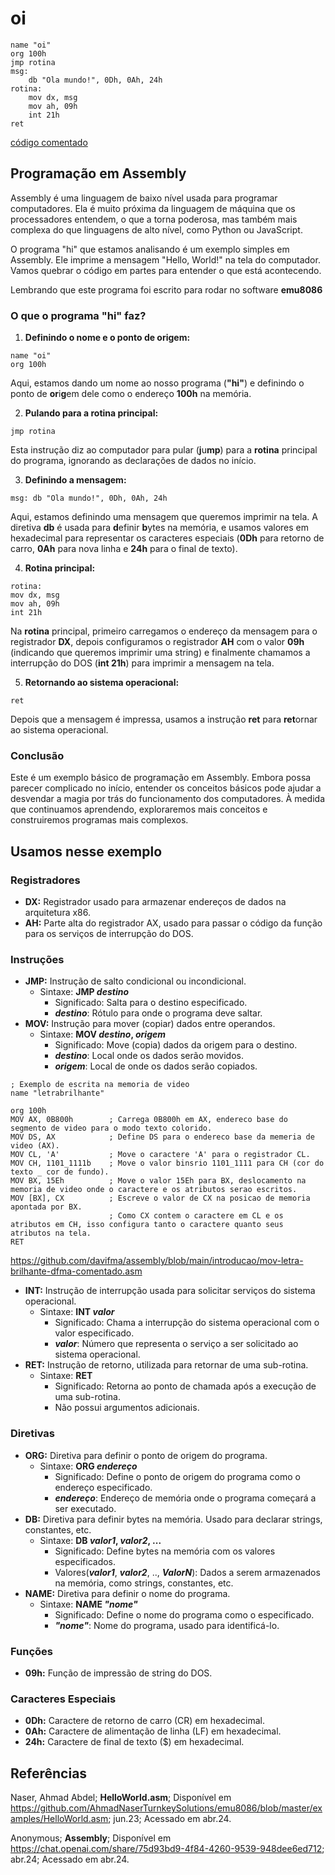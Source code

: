 # oi
``` 
name "oi" 
org 100h 
jmp rotina 
msg:        
    db "Ola mundo!", 0Dh, 0Ah, 24h                                    
rotina:     
    mov dx, msg    
    mov ah, 09h    
    int 21h     
ret
```
[código comentado](https://github.com/davifma/assembly/blob/main/introducao/hi-davifma-comentado.asm)
## Programação em Assembly
Assembly é uma linguagem de baixo nível usada para programar computadores. Ela é muito próxima da linguagem de máquina que os processadores entendem, o que a torna poderosa, mas também mais complexa do que linguagens de alto nível, como Python ou JavaScript.

O programa "hi" que estamos analisando é um exemplo simples em Assembly. Ele imprime a mensagem "Hello, World!" na tela do computador. Vamos quebrar o código em partes para entender o que está acontecendo.

Lembrando que este programa foi escrito para rodar no software **emu8086**
### O que o programa "hi" faz?
1. **Definindo o nome e o ponto de origem:**
```
name "oi"
org 100h
```
Aqui, estamos dando um nome ao nosso programa (**"hi"**) e definindo o ponto de **or**i**g**em dele como o endereço **100h** na memória.

2. **Pulando para a rotina principal:**
```
jmp rotina
```
Esta instrução diz ao computador para pular (**j**u**mp**) para a **rotina** principal do programa, ignorando as declarações de dados no início.

3. **Definindo a mensagem:**
```
msg: db "Ola mundo!", 0Dh, 0Ah, 24h
```
Aqui, estamos definindo uma mensagem que queremos imprimir na tela. A diretiva **db** é usada para **d**efinir **b**ytes na memória, e usamos valores em hexadecimal para representar os caracteres especiais (**0Dh** para retorno de carro, **0Ah** para nova linha e **24h** para o final de texto).

4. **Rotina principal:**
```
rotina:
mov dx, msg
mov ah, 09h
int 21h
```
Na **rotina** principal, primeiro carregamos o endereço da mensagem para o registrador **DX**, depois configuramos o registrador **AH** com o valor **09h** (indicando que queremos imprimir uma string) e finalmente chamamos a interrupção do DOS (**int 21h**) para imprimir a mensagem na tela.

5. **Retornando ao sistema operacional:**
```
ret
```
Depois que a mensagem é impressa, usamos a instrução **ret** para **ret**ornar ao sistema operacional.
### Conclusão
Este é um exemplo básico de programação em Assembly. Embora possa parecer complicado no início, entender os conceitos básicos pode ajudar a desvendar a magia por trás do funcionamento dos computadores. À medida que continuamos aprendendo, exploraremos mais conceitos e construiremos programas mais complexos.
## Usamos nesse exemplo
### Registradores
* **DX:** Registrador usado para armazenar endereços de dados na arquitetura x86.
* **AH:** Parte alta do registrador AX, usado para passar o código da função para os serviços de interrupção do DOS.
### Instruções
* **JMP:** Instrução de salto condicional ou incondicional.
  - Sintaxe: **JMP *destino***
    - Significado: Salta para o destino especificado.
    - ***destino***: Rótulo para onde o programa deve saltar.
* **MOV:** Instrução para mover (copiar) dados entre operandos.
  - Sintaxe: **MOV *destino*, *origem***
    - Significado: Move (copia) dados da origem para o destino.
    - ***destino***: Local onde os dados serão movidos.
    - ***origem***: Local de onde os dados serão copiados.
```
; Exemplo de escrita na memoria de video 
name "letrabrilhante"

org 100h              
MOV AX, 0B800h        ; Carrega 0B800h em AX, endereco base do segmento de video para o modo texto colorido.
MOV DS, AX            ; Define DS para o endereco base da memeria de video (AX).
MOV CL, 'A'           ; Move o caractere 'A' para o registrador CL.
MOV CH, 1101_1111b    ; Move o valor binsrio 1101_1111 para CH (cor do texto _ cor de fundo).
MOV BX, 15Eh          ; Move o valor 15Eh para BX, deslocamento na memoria de video onde o caractere e os atributos serao escritos.
MOV [BX], CX          ; Escreve o valor de CX na posicao de memoria apontada por BX.
                      ; Como CX contem o caractere em CL e os atributos em CH, isso configura tanto o caractere quanto seus atributos na tela.
RET 
```
https://github.com/davifma/assembly/blob/main/introducao/mov-letra-brilhante-dfma-comentado.asm
* **INT:** Instrução de interrupção usada para solicitar serviços do sistema operacional.
  - Sintaxe: **INT *valor***
    - Significado: Chama a interrupção do sistema operacional com o valor especificado.
    - ***valor***: Número que representa o serviço a ser solicitado ao sistema operacional.
* **RET:** Instrução de retorno, utilizada para retornar de uma sub-rotina.
  - Sintaxe: **RET**
    - Significado: Retorna ao ponto de chamada após a execução de uma sub-rotina.
    - Não possui argumentos adicionais.
### Diretivas
* **ORG:** Diretiva para definir o ponto de origem do programa.
  - Sintaxe: **ORG *endereço***
    - Significado: Define o ponto de origem do programa como o endereço especificado.
    - ***endereço***: Endereço de memória onde o programa começará a ser executado.
* **DB:** Diretiva para definir bytes na memória. Usado para declarar strings, constantes, etc.
  - Sintaxe: **DB *valor1*, *valor2*, ...**
    - Significado: Define bytes na memória com os valores especificados.
    - Valores(***valor1***, ***valor2***, .., ***ValorN***): Dados a serem armazenados na memória, como strings, constantes, etc.
* **NAME:** Diretiva para definir o nome do programa.
  - Sintaxe: **NAME *"nome"***
    - Significado: Define o nome do programa como o especificado.
    - ***"nome"***: Nome do programa, usado para identificá-lo.
### Funções
* **09h:** Função de impressão de string do DOS.
### Caracteres Especiais
* **0Dh:** Caractere de retorno de carro (CR) em hexadecimal.
* **0Ah:** Caractere de alimentação de linha (LF) em hexadecimal.
* **24h:** Caractere de final de texto ($) em hexadecimal.
## Referências
Naser, Ahmad Abdel; **HelloWorld.asm**; Disponível em https://github.com/AhmadNaserTurnkeySolutions/emu8086/blob/master/examples/HelloWorld.asm; jun.23; Acessado em abr.24.

Anonymous; **Assembly**; Disponível em https://chat.openai.com/share/75d93bd9-4f84-4260-9539-948dee6ed712; abr.24; Acessado em abr.24. 
